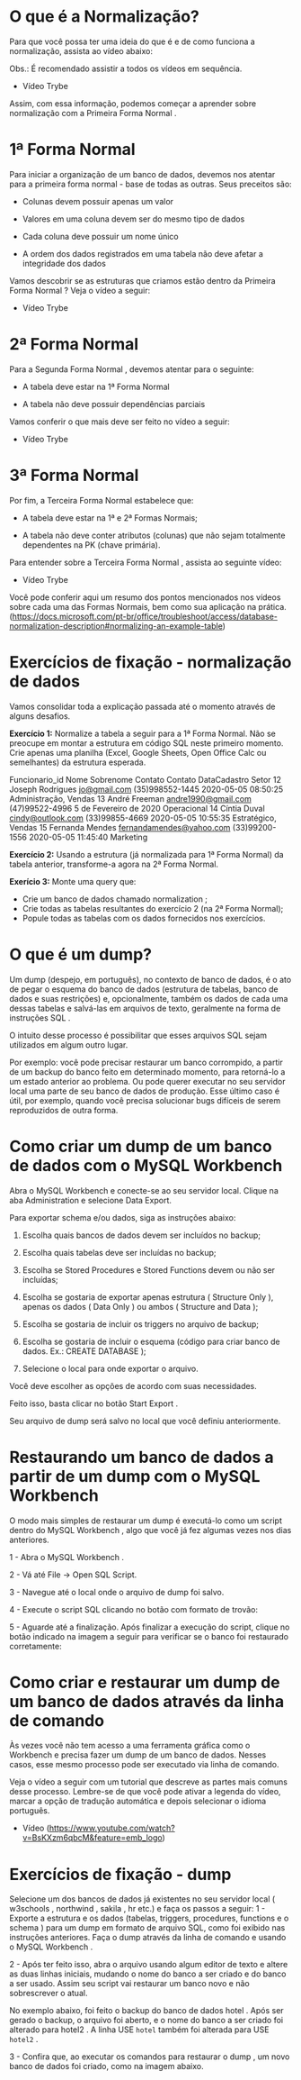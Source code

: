 # O que é a Normalização?
Para que você possa ter uma ideia do que é e de como funciona a normalização, assista ao vídeo abaixo:

Obs.: É recomendado assistir a todos os vídeos em sequência.

- Vídeo Trybe

Assim, com essa informação, podemos começar a aprender sobre normalização com a Primeira Forma Normal .


# 1ª Forma Normal
Para iniciar a organização de um banco de dados, devemos nos atentar para a primeira forma normal - base de todas as outras. Seus preceitos são:
- Colunas devem possuir apenas um valor

- Valores em uma coluna devem ser do mesmo tipo de dados

- Cada coluna deve possuir um nome único

- A ordem dos dados registrados em uma tabela não deve afetar a integridade dos dados

Vamos descobrir se as estruturas que criamos estão dentro da Primeira Forma Normal ? Veja o vídeo a seguir:

- Vídeo Trybe

# 2ª Forma Normal
Para a Segunda Forma Normal , devemos atentar para o seguinte:
- A tabela deve estar na 1ª Forma Normal

- A tabela não deve possuir dependências parciais

Vamos conferir o que mais deve ser feito no vídeo a seguir:

- Vídeo Trybe

# 3ª Forma Normal
Por fim, a Terceira Forma Normal estabelece que:
- A tabela deve estar na 1ª e 2ª Formas Normais;

- A tabela não deve conter atributos (colunas) que não sejam totalmente dependentes na PK (chave primária).

Para entender sobre a Terceira Forma Normal , assista ao seguinte vídeo:

- Vídeo Trybe

Você pode conferir aqui um resumo dos pontos mencionados nos vídeos sobre cada uma das Formas Normais, bem como sua aplicação na prática. 
(https://docs.microsoft.com/pt-br/office/troubleshoot/access/database-normalization-description#normalizing-an-example-table)

# Exercícios de fixação - normalização de dados
Vamos consolidar toda a explicação passada até o momento através de alguns desafios.

**Exercício 1:**
Normalize a tabela a seguir para a 1ª Forma Normal.
Não se preocupe em montar a estrutura em código SQL neste primeiro momento. Crie apenas uma planilha (Excel, Google Sheets, Open Office Calc ou semelhantes) da estrutura esperada.

Funcionario_id	Nome	Sobrenome	Contato	Contato	DataCadastro	Setor
12	Joseph	Rodrigues	jo@gmail.com	(35)998552-1445	2020-05-05 08:50:25	Administração, Vendas
13	André	Freeman	andre1990@gmail.com	(47)99522-4996	5 de Fevereiro de 2020	Operacional
14	Cíntia	Duval	cindy@outlook.com	(33)99855-4669	2020-05-05 10:55:35	Estratégico, Vendas
15	Fernanda	Mendes	fernandamendes@yahoo.com	(33)99200-1556	2020-05-05 11:45:40	Marketing

**Exercício 2:**
Usando a estrutura (já normalizada para 1ª Forma Normal) da tabela anterior, transforme-a agora na 2ª Forma Normal.

**Exerício 3:**
Monte uma query que:
- Crie um banco de dados chamado normalization ;
- Crie todas as tabelas resultantes do exercício 2 (na 2ª Forma Normal);
- Popule todas as tabelas com os dados fornecidos nos exercícios.

# O que é um dump?
Um dump (despejo, em português), no contexto de banco de dados, é o ato de pegar o esquema do banco de dados (estrutura de tabelas, banco de dados e suas restrições) e, opcionalmente, também os dados de cada uma dessas tabelas e salvá-las em arquivos de texto, geralmente na forma de instruções SQL .

O intuito desse processo é possibilitar que esses arquivos SQL sejam utilizados em algum outro lugar.

Por exemplo: você pode precisar restaurar um banco corrompido, a partir de um backup do banco feito em determinado momento, para retorná-lo a um estado anterior ao problema. Ou pode querer executar no seu servidor local uma parte de seu banco de dados de produção. Esse último caso é útil, por exemplo, quando você precisa solucionar bugs difíceis de serem reproduzidos de outra forma.

# Como criar um dump de um banco de dados com o MySQL Workbench
Abra o MySQL Workbench e conecte-se ao seu servidor local.
Clique na aba Administration e selecione Data Export.

Para exportar schema e/ou dados, siga as instruções abaixo:
1. Escolha quais bancos de dados devem ser incluídos no backup;

2. Escolha quais tabelas deve ser incluídas no backup;

3. Escolha se Stored Procedures e Stored Functions devem ou não ser incluídas;

4. Escolha se gostaria de exportar apenas estrutura ( Structure Only ), apenas os dados ( Data Only ) ou ambos ( Structure and Data );

5. Escolha se gostaria de incluir os triggers no arquivo de backup;

6. Escolha se gostaria de incluir o esquema (código para criar banco de dados. Ex.: CREATE DATABASE );

7. Selecione o local para onde exportar o arquivo.

Você deve escolher as opções de acordo com suas necessidades.

Feito isso, basta clicar no botão Start Export .

Seu arquivo de dump será salvo no local que você definiu anteriormente.

# Restaurando um banco de dados a partir de um dump com o MySQL Workbench
O modo mais simples de restaurar um dump é executá-lo como um script dentro do MySQL Workbench , algo que você já fez algumas vezes nos dias anteriores.

1 - Abra o MySQL Workbench .

2 - Vá até File -> Open SQL Script.

3 - Navegue até o local onde o arquivo de dump foi salvo.

4 - Execute o script SQL clicando no botão com formato de trovão:

5 - Aguarde até a finalização. Após finalizar a execução do script, clique no botão indicado na imagem a seguir para verificar se o banco foi restaurado corretamente:

# Como criar e restaurar um dump de um banco de dados através da linha de comando
Às vezes você não tem acesso a uma ferramenta gráfica como o Workbench e precisa fazer um dump de um banco de dados. Nesses casos, esse mesmo processo pode ser executado via linha de comando.

Veja o vídeo a seguir com um tutorial que descreve as partes mais comuns desse processo. Lembre-se de que você pode ativar a legenda do vídeo, marcar a opção de tradução automática e depois selecionar o idioma português.

- Vídeo (https://www.youtube.com/watch?v=BsKXzm6qbcM&feature=emb_logo)

# Exercícios de fixação - dump
Selecione um dos bancos de dados já existentes no seu servidor local ( w3schools , northwind , sakila , hr etc.) e faça os passos a seguir:
1 - Exporte a estrutura e os dados (tabelas, triggers, procedures, functions e o schema ) para um dump em formato de arquivo SQL, como foi exibido nas instruções anteriores. Faça o dump através da linha de comando e usando o MySQL Workbench .

2 - Após ter feito isso, abra o arquivo usando algum editor de texto e altere as duas linhas iniciais, mudando o nome do banco a ser criado e do banco a ser usado. Assim seu script vai restaurar um banco novo e não sobrescrever o atual.

No exemplo abaixo, foi feito o backup do banco de dados hotel . Após ser gerado o backup, o arquivo foi aberto, e o nome do banco a ser criado foi alterado para hotel2 . A linha USE `hotel` também foi alterada para USE `hotel2` .

3 - Confira que, ao executar os comandos para restaurar o dump , um novo banco de dados foi criado, como na imagem abaixo.